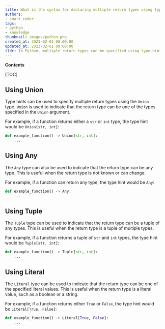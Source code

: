 ```yaml
---
title: What is the syntax for declaring multiple return types using type-hints?
authors:
- smart_coder
tags:
- python
- knowledge
thumbnail: images/python.png
created_at: 2023-02-01 00:00:00
updated_at: 2023-02-01 00:00:00
tldr: In Python, multiple return types can be specified using type-hints by using Union[type1, type2, ...] as the return type.
---
```


**Contents**

[TOC]

## Using Union

Type hints can be used to specify multiple return types using the `Union` type. `Union` is used to indicate that the return type can be one of the types specified in the `Union` argument. 

For example, if a function returns either a `str` or `int` type, the type hint would be `Union[str, int]`:

```python
def example_function() -> Union[str, int]:
    ...
```

## Using Any

The `Any` type can also be used to indicate that the return type can be any type. This is useful when the return type is not known or can change.

For example, if a function can return any type, the type hint would be `Any`:

```python
def example_function() -> Any:
    ...
```

## Using Tuple

The `Tuple` type can be used to indicate that the return type can be a tuple of any types. This is useful when the return type is a tuple of multiple types.

For example, if a function returns a tuple of `str` and `int` types, the type hint would be `Tuple[str, int]`:

```python
def example_function() -> Tuple[str, int]:
    ...
```

## Using Literal

The `Literal` type can be used to indicate that the return type can be one of the specified literal values. This is useful when the return type is a literal value, such as a boolean or a string.

For example, if a function returns either `True` or `False`, the type hint would be `Literal[True, False]`:

```python
def example_function() -> Literal[True, False]:
    ...
```
